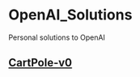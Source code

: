 # OpenAI_Solutions
Personal solutions to OpenAI

## [CartPole-v0](https://gym.openai.com/envs/CartPole-v0)
